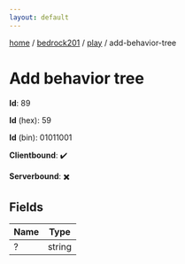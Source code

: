 ```yaml
---
layout: default
---
```


[home](/)  /  [bedrock201](/protocol/bedrock201)  /  [play](/protocol/bedrock201/play)  /  add-behavior-tree

# Add behavior tree

**Id**: 89

**Id** (hex): 59

**Id** (bin): 01011001

**Clientbound**: ✔️

**Serverbound**: ✖️

## Fields

Name | Type
---|---
? | string
